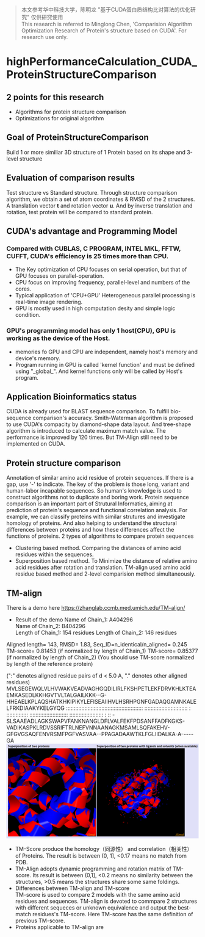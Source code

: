 > 本文参考华中科技大学，陈明龙 "基于CUDA蛋白质结构比对算法的优化研究"  仅供研究使用  
> This research is referred to Minglong Chen, 'Comparision Algorithm Optimization Research of Protein's structure based on CUDA'. For research use only.
# highPerformanceCalculation_CUDA_ProteinStructureComparison
## 2 points for this research
* Algorithms for protein structure comparison
* Optimizations for original algorithm
## Goal of ProteinStructureComparison
Build 1 or more similiar 3D structure of 1 Protein based on its shape and 3-level structure
## Evaluation of comparison results
Test structure vs Standard structure. Through structure comparison algorithm, we obtain a set of atom coordinates & RMSD of the 2 structures. A translation vector **t** and rotation vector **u**. And by inverse translation and rotation, test protein will be compared to standard protein.
## CUDA's advantage and Programming Model
### Compared with CUBLAS, C PROGRAM, INTEL MKL, FFTW, CUFFT, CUDA's efficiency is 25 times more than CPU.
* The Key optimization of CPU focuses on serial operation, but that of GPU focuses on parallel-operation.
* CPU focus on improving frequency, parallel-level and numbers of the cores.
* Typical application of 'CPU+GPU' Heterogeneous parallel processing is real-time image rendering. 
* GPU is mostly used in high computation desity and simple logic condition.
### GPU's programming model has only 1 host(CPU), GPU is working as the device of the Host.
* memories fo GPU and CPU are independent, namely host's memory and device's memory.
* Program running in GPU is called 'kernel function' and must be defined using "\_global_". And kernel functions only will be called by Host's program. 
## Application Bioinformatics status
CUDA is already used for BLAST sequence comparison. To fulfill bio-sequence comparison's accuracy.
Smith-Waterman algorithm is proposed to use CUDA's compacity by diamond-shape data layout. And tree-shape algorithm is introduced to calculate maximum match value. The performance is improved by 120 times.
But TM-Align still need to be implemented on CUDA.
## Protein structure comparison
Annotation of similar amino acid residue of protein sequences. If there is a gap, use '-' to indicate. The key of the problem is those long, variant and human-labor incapable sequences. So human's knowledge is used to construct algorithms not to duplicate and boring work. Protein sequence comparison is an important part of Strutural Informatics, aiming at prediction of protein's sequence and functional correlation analysis. For example, we can classify proteins with similar strutures and investigate homology of proteins. And also helping to understand the structural differences between proteins and how these differences affect the functions of proteins. 
2 types of algorithms to compare protein sequences
* Clustering based method. Comparing the distances of amino acid residues within the sequences.
* Superposition based method. To Minimize the distance of relative amino acid residues after rotation and translation.
TM-align used amino acid residue based method and 2-level comparision method simultaneously.

## TM-align
There is a demo here https://zhanglab.ccmb.med.umich.edu/TM-align/

* Result of the demo
Name of Chain_1: A404296                                           
Name of Chain_2: B404296                                           
Length of Chain_1:  154 residues
Length of Chain_2:  146 residues

Aligned length=  143, RMSD=   1.83, Seq_ID=n_identical/n_aligned= 0.245
TM-score= 0.81453 (if normalized by length of Chain_1)
TM-score= 0.85377 (if normalized by length of Chain_2)
(You should use TM-score normalized by length of the reference protein)

(":" denotes aligned residue pairs of d < 5.0 A, "." denotes other aligned residues)
MVLSEGEWQLVLHVWAKVEADVAGHGQDILIRLFKSHPETLEKFDRVKHLKTEAEMKASEDLKKHGVTVLTALGAILKKK--G-HHEAELKPLAQSHATKHKIPIKYLEFISEAIIHVLHSRHPGNFGADAQGAMNKALELFRKDIAAKYKELGYQG
 :::::::::::::::::::::::::::::::::::::::::::::::::: ::::::::::::::::::::::::::::  : :::::::::::::: :::::::::::::::::::::::::  :::::::::::::::::::::: :     ::
-SLSAAEADLAGKSWAPVFANKNANGLDFLVALFEKFPDSANFFADFKGKS-VADIKASPKLRDVSSRIFTRLNEFVNNAANAGKMSAMLSQFAKEHV-GFGVGSAQFENVRSMFPGFVASVAA--PPAGADAAWTKLFGLIIDALKA-A-----GA
![](result.png?raw=true)







* TM-Score produce the homology（同源性） and correlation（相关性） of Proteins. The result is between (0, 1], <0.17 means no match from PDB.
* TM-Align adopts dynamic programming and rotation matrix of TM-score. Its result is between (0,1], <0.2 means no similarity between the structures, >0.5 means the structures share some same foldings.
* Differences between TM-align and TM-score  
TM-score is used to compare 2 models with the same amino acid residues and sequences.
TM-align is devoted to commpare 2 structures with different sequeces or unknown equivalence and output the best-match residues's TM-score. Here TM-score has the same definition of previous TM-score.
* Proteins applicable to TM-align are 
